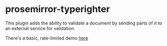 # prosemirror-typerighter
This plugin adds the ability to validate a document by sending parts of it to an external service for validation.

There's a basic, rate-limited demo [here](http://guardian.github.com/prosemirror-typerighter)

